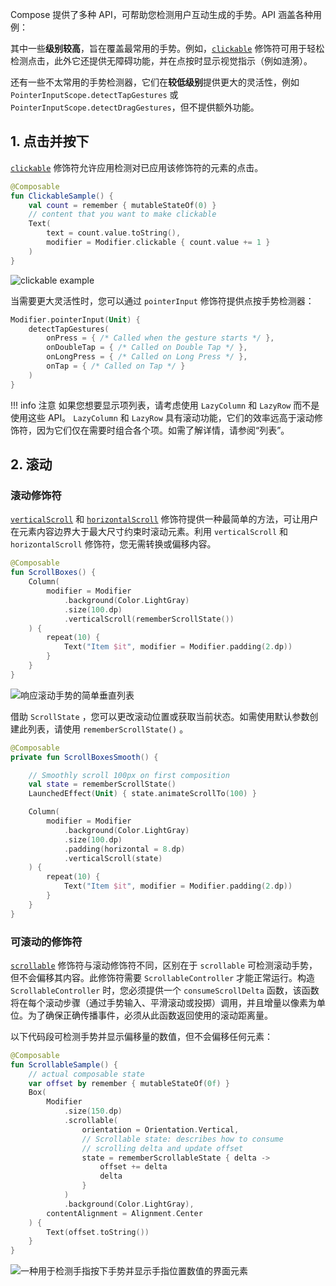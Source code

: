Compose 提供了多种 API，可帮助您检测用户互动生成的手势。API 涵盖各种用例：

其中一些**级别较高**，旨在覆盖最常用的手势。例如，[`clickable`](https://developer.android.com/reference/kotlin/androidx/compose/foundation/package-summary?hl=zh-cn#clickable(androidx.compose.ui.Modifier,kotlin.Boolean,kotlin.String,androidx.compose.ui.semantics.Role,kotlin.Function0)) 修饰符可用于轻松检测点击，此外它还提供无障碍功能，并在点按时显示视觉指示（例如涟漪）。

还有一些不太常用的手势检测器，它们在**较低级别**提供更大的灵活性，例如 `PointerInputScope.detectTapGestures` 或 `PointerInputScope.detectDragGestures`，但不提供额外功能。

## 1. 点击并按下

[`clickable`](https://developer.android.com/reference/kotlin/androidx/compose/foundation/package-summary?hl=zh-cn#clickable(androidx.compose.ui.Modifier,kotlin.Boolean,kotlin.String,androidx.compose.ui.semantics.Role,kotlin.Function0)) 修饰符允许应用检测对已应用该修饰符的元素的点击。

```kotlin
@Composable
fun ClickableSample() {
    val count = remember { mutableStateOf(0) }
    // content that you want to make clickable
    Text(
        text = count.value.toString(),
        modifier = Modifier.clickable { count.value += 1 }
    )
}
```

![clickable example](https://developer.android.com/images/jetpack/compose/gestures-taps.gif?hl=zh-cn)

当需要更大灵活性时，您可以通过 `pointerInput` 修饰符提供点按手势检测器：

```kotlin
Modifier.pointerInput(Unit) {
    detectTapGestures(
        onPress = { /* Called when the gesture starts */ },
        onDoubleTap = { /* Called on Double Tap */ },
        onLongPress = { /* Called on Long Press */ },
        onTap = { /* Called on Tap */ }
    )
}
```

!!! info 注意
    如果您想要显示项列表，请考虑使用 `LazyColumn` 和 `LazyRow` 而不是使用这些 API。 `LazyColumn` 和 `LazyRow` 具有滚动功能，它们的效率远高于滚动修饰符，因为它们仅在需要时组合各个项。如需了解详情，请参阅“列表”。

## 2. 滚动

### 滚动修饰符

[`verticalScroll`](https://developer.android.com/images/jetpack/compose/gestures-simplescroll.gif?hl=zh-cn) 和 [`horizontalScroll`](https://developer.android.com/reference/kotlin/androidx/compose/foundation/package-summary?hl=zh-cn#horizontalScroll(androidx.compose.ui.Modifier,androidx.compose.foundation.ScrollState,kotlin.Boolean,androidx.compose.foundation.gestures.FlingBehavior,kotlin.Boolean)) 修饰符提供一种最简单的方法，可让用户在元素内容边界大于最大尺寸约束时滚动元素。利用 `verticalScroll` 和 `horizontalScroll` 修饰符，您无需转换或偏移内容。

```kotlin
@Composable
fun ScrollBoxes() {
    Column(
        modifier = Modifier
            .background(Color.LightGray)
            .size(100.dp)
            .verticalScroll(rememberScrollState())
    ) {
        repeat(10) {
            Text("Item $it", modifier = Modifier.padding(2.dp))
        }
    }
}
```

![响应滚动手势的简单垂直列表](https://developer.android.com/images/jetpack/compose/gestures-simplescroll.gif?hl=zh-cn)

借助 `ScrollState` ，您可以更改滚动位置或获取当前状态。如需使用默认参数创建此列表，请使用 `rememberScrollState()` 。

```kotlin
@Composable
private fun ScrollBoxesSmooth() {

    // Smoothly scroll 100px on first composition
    val state = rememberScrollState()
    LaunchedEffect(Unit) { state.animateScrollTo(100) }

    Column(
        modifier = Modifier
            .background(Color.LightGray)
            .size(100.dp)
            .padding(horizontal = 8.dp)
            .verticalScroll(state)
    ) {
        repeat(10) {
            Text("Item $it", modifier = Modifier.padding(2.dp))
        }
    }
}
```

### 可滚动的修饰符

[`scrollable`](https://developer.android.com/reference/kotlin/androidx/compose/foundation/gestures/package-summary?hl=zh-cn#scrollable(androidx.compose.ui.Modifier,androidx.compose.foundation.gestures.ScrollableState,androidx.compose.foundation.gestures.Orientation,kotlin.Boolean,kotlin.Boolean,androidx.compose.foundation.gestures.FlingBehavior,androidx.compose.foundation.interaction.MutableInteractionSource)) 修饰符与滚动修饰符不同，区别在于 `scrollable` 可检测滚动手势，但不会偏移其内容。此修饰符需要 `ScrollableController` 才能正常运行。构造 `ScrollableController` 时，您必须提供一个 `consumeScrollDelta` 函数，该函数将在每个滚动步骤（通过手势输入、平滑滚动或投掷）调用，并且增量以像素为单位。为了确保正确传播事件，必须从此函数返回使用的滚动距离量。

以下代码段可检测手势并显示偏移量的数值，但不会偏移任何元素：

```kotlin
@Composable
fun ScrollableSample() {
    // actual composable state
    var offset by remember { mutableStateOf(0f) }
    Box(
        Modifier
            .size(150.dp)
            .scrollable(
                orientation = Orientation.Vertical,
                // Scrollable state: describes how to consume
                // scrolling delta and update offset
                state = rememberScrollableState { delta ->
                    offset += delta
                    delta
                }
            )
            .background(Color.LightGray),
        contentAlignment = Alignment.Center
    ) {
        Text(offset.toString())
    }
}
```

![一种用于检测手指按下手势并显示手指位置数值的界面元素](https://developer.android.com/images/jetpack/compose/gestures-numeric-offset.gif?hl=zh-cn)
